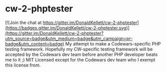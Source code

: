 # cw-2-phptester

[![Join the chat at https://gitter.im/DonaldKellett/cw-2-phptester](https://badges.gitter.im/DonaldKellett/cw-2-phptester.svg)](https://gitter.im/DonaldKellett/cw-2-phptester?utm_source=badge&utm_medium=badge&utm_campaign=pr-badge&utm_content=badge)
My attempt to make a Codewars-specific PHP testing framework.  Hopefully my CW-specific testing framework will be accepted by the Codewars dev team before another PHP developer beats me to it ;)  MIT Licensed except for the Codewars dev team who I exempt this license from.
